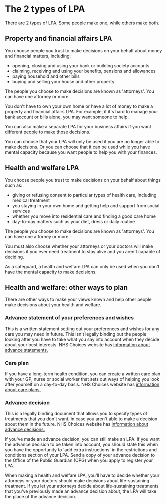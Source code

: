 # The 2 types of LPA

There are 2 types of LPA. Some people make one, while others make both.

## Property and financial affairs LPA

You choose people you trust to make decisions on your behalf about money and financial matters, including:

* opening, closing and using your bank or building society accounts
* claiming, receiving and using your benefits, pensions and allowances
* paying household and other bills
* buying and selling your house and other property

The people you choose to make decisions are known as 'attorneys'. You can have one attorney or more.

You don't have to own your own home or have a lot of money to make a property and financial affairs LPA. For example, if it's hard to manage your bank account or bills alone, you may want someone to help.

You can also make a separate LPA for your business affairs if you want different people to make those decisions.

You can choose that your LPA will only be used if you are no longer able to make decisions. Or you can choose that it can be used while you have mental capacity because you want people to help you with your finances.

## Health and welfare LPA

You choose people you trust to make decisions on your behalf about things such as:

* giving or refusing consent to particular types of health care, including medical treatment
* you staying in your own home and getting help and support from social services
* whether you move into residential care and finding a good care home
* day-to-day matters such as your diet, dress or daily routine

The people you choose to make decisions are known as 'attorneys'. You can have one attorney or more.

You must also choose whether your attorneys or your doctors will make decisions if you ever need treatment to stay alive and you aren't capable of deciding.

As a safeguard, a health and welfare LPA can only be used when you don't have the mental capacity to make decisions.

## Health and welfare: other ways to plan

There are other ways to make your views known and help other people make decisions about your health and welfare.

### Advance statement of your preferences and wishes

This is a written statement setting out your preferences and wishes for any care you may need in future. This isn't legally binding but the people looking after you have to take what you say into account when they decide about your best interests. NHS Choices website has <a href="http://www.nhs.uk/Planners/end-of-life-care/Pages/advance-statement.aspx" rel="external" target="_blank">information about advance statements.</a>

### Care plan
If you have a long-term health condition, you can create a written care plan with your GP, nurse or social worker that sets out ways of helping you look after yourself on a day-to-day basis. NHS Choices website has <a href="http://www.nhs.uk/Planners/Yourhealth/Pages/Careplan.aspx" rel="external" target="_blank">information about care plans.</a>

### Advance decision
This is a legally binding document that allows you to specify types of treatments that you don't want, in case you aren't able to make a decision about them in the future. NHS Choices website has <a href="http://www.nhs.uk/Planners/end-of-life-care/Pages/advance-decision-to-refuse-treatment.aspx" rel="external" target="_blank">information about advance decisions.</a>

If you've made an advance decision, you can still make an LPA. If you want the advance decision to be taken into account, you should state this when you have the opportunity to 'add extra instructions' in the restrictions and conditions section of your LPA. Send a copy of your advance decision to the Office of the Public Guardian (OPG) when you apply to register your LPA.

When making a health and welfare LPA, you'll have to decide whether your attorneys or your doctors should make decisions about life-sustaining treatment. If you let your attorneys decide about life-sustaining treatments that you've previously made an advance decision about, the LPA will take the place of the advance decision.

